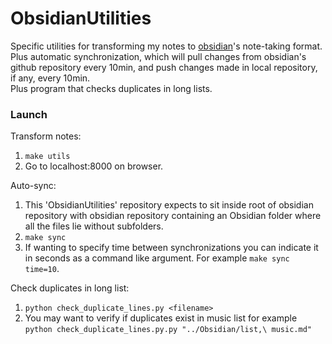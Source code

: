 # ObsidianUtilities

Specific utilities for transforming my notes to [obsidian](https://obsidian.md/)'s note-taking format.<br>
Plus automatic synchronization, which will pull changes from obsidian's github repository every 10min, and push changes made in local repository, if any, every 10min.<br>
Plus program that checks duplicates in long lists.

### Launch
Transform notes:
1. `make utils`
2. Go to localhost:8000 on browser.

Auto-sync:
1. This 'ObsidianUtilities' repository expects to sit inside root of obsidian repository with obsidian repository containing an Obsidian folder where all the files lie without subfolders.
2. `make sync`
3. If wanting to specify time between synchronizations you can indicate it in seconds as a command like argument. For example `make sync time=10`.

Check duplicates in long list:
1. `python check_duplicate_lines.py <filename>`
2. You may want to verify if duplicates exist in music list for example `python check_duplicate_lines.py.py "../Obsidian/list,\ music.md"`

